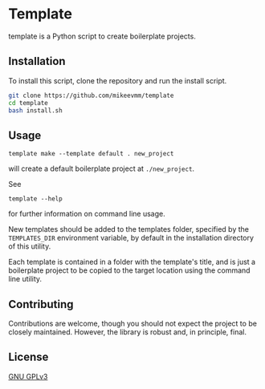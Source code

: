 # Template

template is a Python script to create boilerplate projects.

## Installation

To install this script, clone the repository and run the install script.

```bash
git clone https://github.com/mikeevmm/template
cd template
bash install.sh
```

## Usage

```shell
template make --template default . new_project
```

will create a default boilerplate project at `./new_project`.

See

```shell
template --help
```

for further information on command line usage.

New templates should be added to the templates folder, specified by
the `TEMPLATES_DIR` environment variable, by default in the installation
directory of this utility.

Each template is contained in a folder with the template's title, and
is just a boilerplate project to be copied to the target location using
the command line utility.

## Contributing

Contributions are welcome, though you should not expect the project
to be closely maintained. However, the library is robust and, in principle,
final.

## License
[GNU GPLv3](https://choosealicense.com/licenses/gpl-3.0/)
